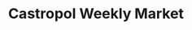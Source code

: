---
layout: market
title: Castropol Weekly Market
shortTitle: Castropol
subtitle:
permalink: /visit/markets/castropol.html
aliases:
tags:
toc: false
toc_sticky: true
toc_label: Market
sidebar:
  nav: visit_full
market_image: 
market_image_caption: 
market_name: Castropol Weekly Market
market_freq: weekly
market_type: General
market_day: Wednesday
market_hours: 09:00 - 14:00
market_location: C. Campo, 33760 Castropol, Asturias, España
market_vendors: 20
conceyu: Castropol
location:
  latitude: 43.52686637138433
  longitude: -7.029615230842471
---